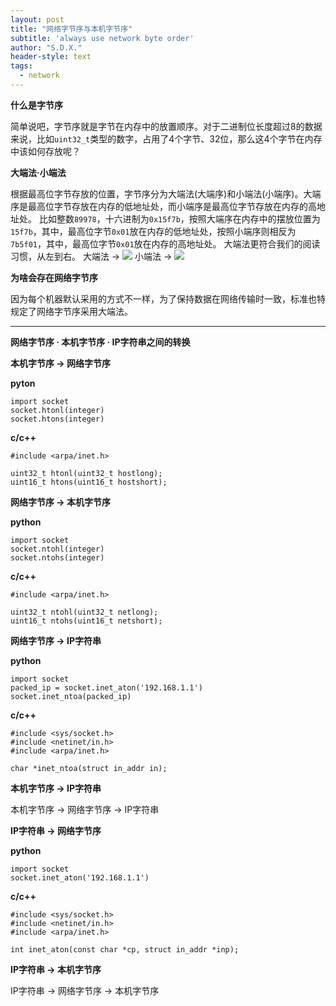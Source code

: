 ```yaml
---
layout: post
title: "网络字节序与本机字节序"
subtitle: 'always use network byte order'
author: "S.D.X."
header-style: text
tags:
  - network
---
```


**什么是字节序**

简单说吧，字节序就是字节在内存中的放置顺序。对于二进制位长度超过8的数据来说，比如`uint32_t`类型的数字，占用了4个字节、32位，那么这4个字节在内存中该如何存放呢？

**大端法·小端法**

根据最高位字节存放的位置，字节序分为大端法(大端序)和小端法(小端序)。大端序是最高位字节存放在内存的低地址处，而小端序是最高位字节存放在内存的高地址处。
比如整数`89978`，十六进制为`0x15f7b`，按照大端序在内存中的摆放位置为`15f7b`，其中，最高位字节`0x01`放在内存的低地址处，按照小端序则相反为`7b5f01`，其中，最高位字节`0x01`放在内存的高地址处。
大端法更符合我们的阅读习惯，从左到右。
大端法 &rarr; ![](https://upload.wikimedia.org/wikipedia/commons/5/54/Big-Endian.svg)
小端法 &rarr; ![](https://upload.wikimedia.org/wikipedia/commons/e/ed/Little-Endian.svg)

**为啥会存在网络字节序**

因为每个机器默认采用的方式不一样，为了保持数据在网络传输时一致，标准也特规定了网络字节序采用大端法。

---

**网络字节序 · 本机字节序 · IP字符串之间的转换**

**本机字节序 &rarr; 网络字节序**

**pyton**

```
import socket
socket.htonl(integer)
socket.htons(integer)
```

**c/c++**
```
#include <arpa/inet.h>

uint32_t htonl(uint32_t hostlong);
uint16_t htons(uint16_t hostshort);
```

**网络字节序 &rarr; 本机字节序**

**python**
```
import socket
socket.ntohl(integer)
socket.ntohs(integer)
```

**c/c++**
```
#include <arpa/inet.h>

uint32_t ntohl(uint32_t netlong);
uint16_t ntohs(uint16_t netshort);
```

**网络字节序 &rarr; IP字符串**

**python**
```
import socket
packed_ip = socket.inet_aton('192.168.1.1')
socket.inet_ntoa(packed_ip)
```

**c/c++**
```
#include <sys/socket.h>
#include <netinet/in.h>
#include <arpa/inet.h>

char *inet_ntoa(struct in_addr in);
```

**本机字节序 &rarr; IP字符串**

本机字节序 &rarr; 网络字节序 &rarr; IP字符串

**IP字符串 &rarr; 网络字节序**

**python**
```
import socket
socket.inet_aton('192.168.1.1')
```


**c/c++**
```
#include <sys/socket.h>
#include <netinet/in.h>
#include <arpa/inet.h>

int inet_aton(const char *cp, struct in_addr *inp);
```

**IP字符串 &rarr; 本机字节序**

IP字符串 &rarr; 网络字节序 &rarr; 本机字节序
